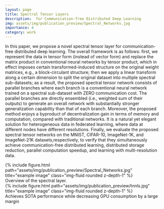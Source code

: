 ```yaml
---
layout: page
title: Spectral Tensor Layers
description:  for Communication-free Distributed Deep Learning
img: assets/img/publication_preview/Spectral_Networks.jpg
importance: 4
category: work
---
```

In this paper, we propose a novel spectral tensor layer for communication-free distributed deep learning. The overall framework is as follows: first, we represent the data in tensor form (instead of vector form) and replace the matrix product in conventional neural networks by tensor product, which in effect imposes certain transformed-induced structure on the original weight matrices, e.g., a block-circulant structure; then we apply a linear transform along a certain dimension to split the original dataset into multiple spectral sub-datasets; as a result, the proposed spectral tensor network consists of parallel branches where each branch is a conventional neural network trained on a spectral sub-dataset with ZERO communication cost. The parallel branches are directly ensembled (i.e., weighted sum of their outputs) to generate an overall network with substantially stronger generalization capability than that of each branch. Moreover, the proposed method enjoys a byproduct of decentralization gain in terms of memory and computation, compared with traditional networks. It is a natural yet elegant solution for heterogeneous data in federated learning, where data at different nodes have different resolutions. Finally, we evaluate the proposed spectral tensor networks on the MNIST, CIFAR-10, ImageNet-1K, and ImageNet-21K datasets,respectively, to verify that they simultaneously achieve communication-free distributed learning, distributed storage reduction, parallel computation speedup, and learning with multi-resolution data.

<div class="row">
    <div class="col-sm mt-3 mt-md-0">
        {% include figure.html path="assets/img/publication_preview/Spectral_Networks.jpg" title="example image" class="img-fluid rounded z-depth-1" %}
    </div>
</div>
<div class="caption">
    Overview of the spectral layer.
</div>

<div class="row">
    <div class="col-sm mt-3 mt-md-0">
        {% include figure.html path="assets/img/publication_preview/tnnls.jpg" title="example image" class="img-fluid rounded z-depth-1" %}
    </div>
</div>
<div class="caption">
    Achieves SOTA performance while decreasing GPU consumption by a large margin
</div>
